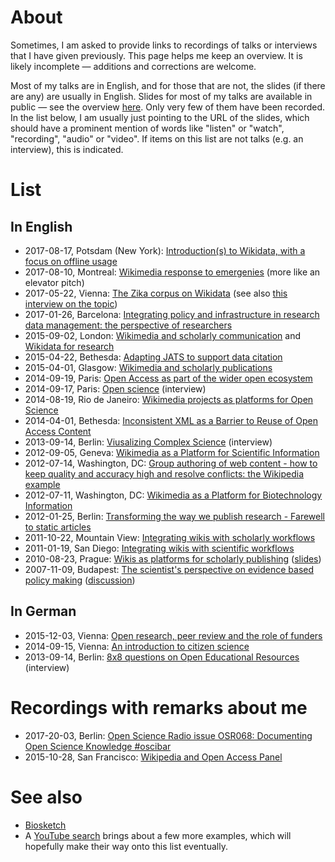 # About

Sometimes, I am asked to provide links to recordings of talks or interviews that I have given previously. This page helps me keep an overview. It is likely incomplete &mdash; additions and corrections are welcome.

Most of my talks are in English, and for those that are not, the slides (if there are any) are usually in English. Slides for most of my talks are available in public &mdash; see the overview [here](https://en.wikipedia.org/wiki/User:Daniel_Mietchen/Talks). Only very few of them have been recorded. In the list below, I am usually just pointing to the URL of the slides, which should have a prominent mention of words like "listen" or "watch", "recording", "audio" or "video". If items on this list are not talks (e.g. an interview), this is indicated.

# List

## In English

* 2017-08-17, Potsdam (New York): [Introduction(s) to Wikidata, with a focus on offline usage](https://www.wikidata.org/wiki/User:Daniel_Mietchen/FSCI_2017#Introductions_to_Wikidata)
* 2017-08-10, Montreal: [Wikimedia response to emergenies](https://commons.wikimedia.org/wiki/File:Wikimania_2017_Daniel_Mietchen_crisis_response.webm) (more like an elevator pitch)
* 2017-05-22, Vienna: [The Zika corpus on Wikidata](https://www.wikidata.org/wiki/User:Daniel_Mietchen/WikiCite_2017) (see also [this interview on the topic](http://www.openscienceradio.de/2017/05/30/osr084-wikicite-2017-interview-with-daniel-mietchen-en/))
* 2017-01-26, Barcelona: [Integrating policy and infrastructure in research data management: the perspective of researchers](https://github.com/Daniel-Mietchen/events/blob/master/5th-LEARN-workshop-2017.md)
* 2015-09-02, London: [Wikimedia and scholarly communication](https://en.wikipedia.org/wiki/User:Daniel_Mietchen/Talks/Wikipedia_Science_Conference_2015) and [Wikidata for research](https://en.wikipedia.org/wiki/User:Daniel_Mietchen/Talks/Wikipedia_Science_Conference_2015#Wikidata_for_research)
* 2015-04-22, Bethesda: [Adapting JATS to support data citation](https://en.wikipedia.org/wiki/User:Daniel_Mietchen/Talks/JATS-Con_2015)
* 2015-04-01, Glasgow: [Wikimedia and scholarly publications](https://en.wikipedia.org/wiki/User:Daniel_Mietchen/Talks/UKSG_2015)
* 2014-09-19, Paris: [Open Access as part of the wider open ecosystem](https://en.wikipedia.org/wiki/User:Daniel_Mietchen/Talks/COASP_2014)
* 2014-09-17, Paris: [Open science](https://archive.org/details/HYPhD_Daniel-Mietchen_17-09-2014) (interview)
* 2014-08-19, Rio de Janeiro: [Wikimedia projects as platforms for Open Science](https://en.wikipedia.org/wiki/User:Daniel_Mietchen/Talks/Ci%C3%AAncia_Aberta,_Quest%C3%B5es_Abertas)
* 2014-04-01, Bethesda: [Inconsistent XML as a Barrier to Reuse of Open Access Content](https://en.wikipedia.org/wiki/User:Daniel_Mietchen/Talks/JATS-Con_2014/Inconsistent_XML_as_a_Barrier_to_Reuse_of_Open_Access_Content)
* 2013-09-14, Berlin: [Viusalizing Complex Science](https://www.youtube.com/watch?v=dS62HPURNWk) (interview)
* 2012-09-05, Geneva: [Wikimedia as a Platform for Scientific Information](https://en.wikipedia.org/wiki/User:Daniel_Mietchen/Talks/CERN_2012/Wikimedia_as_a_platform_for_science_communication)
* 2012-07-14, Washington, DC: [Group authoring of web content - how to keep quality and accuracy high and resolve conflicts: the Wikipedia example](https://en.wikipedia.org/wiki/User:Daniel_Mietchen/Talks/Wikimania_2012/FESIN_North_American_Mycoflora_Workshop)
* 2012-07-11, Washington, DC: [Wikimedia as a Platform for Biotechnology Information](https://en.wikipedia.org/wiki/User:Daniel_Mietchen/Talks/Wikimania_2012/National_Center_for_Biotechnology_Information)
* 2012-01-25, Berlin: [Transforming the way we publish research - Farewell to static articles](https://en.wikipedia.org/wiki/User:Daniel_Mietchen/Talks/Academic_Publishing_in_Europe_2012)
* 2011-10-22, Mountain View: [Integrating wikis with scholarly workflows](https://en.wikipedia.org/wiki/User:Daniel_Mietchen/Talks/Open_Science_Summit_2011/Integrating_wikis_with_scholarly_workflows)
* 2011-01-19, San Diego: [Integrating wikis with scientific workflows](https://www.youtube.com/watch?v=zI8p6Nvbv-g)
* 2010-08-23, Prague: [Wikis as platforms for scholarly publishing](http://zeeba.tv/wikis-as-platforms-for-scholoarly-publishing/) ([slides](http://en.citizendium.org/wiki/User:Daniel_Mietchen/Talks/COASP_2010))
* 2007-11-09, Budapest: [The scientist's perspective on evidence based policy making](http://mta.videotorium.hu/hu/recordings/1339/the-scientist-s-perspective-on-evidence-based-policy-making) ([discussion](http://mta.videotorium.hu/hu/recordings/1342/discussion))

## In German

* 2015-12-03, Vienna: [Open research, peer review and the role of funders](https://github.com/Daniel-Mietchen/events/blob/master/Open-Science-Jetzt-Vienna-2015.md)
* 2014-09-15, Vienna: [An introduction to citizen science](https://www.youtube.com/watch?v=LDYEA00VwQs)
* 2013-09-14, Berlin: [8x8 questions on Open Educational Resources](http://pb21.de/2013/10/8x8-fragen-zu-oer-daniel-mietchen/) (interview)


# Recordings with remarks about me

* 2017-20-03, Berlin: [Open Science Radio issue OSR068: Documenting Open Science Knowledge #oscibar](http://www.openscienceradio.de/2017/03/20/osr068-documenting-open-science-knowledge-oscibar-en/#t=11:00.000)
* 2015-10-28, San Francisco: [Wikipedia and Open Access Panel](https://www.youtube.com/watch?v=t-cF7433aT4#t=7m20s)

# See also

* [Biosketch](https://en.wikipedia.org/wiki/User:Daniel_Mietchen/Biographical_sketch)
* A [YouTube search](https://www.youtube.com/results?search_query=daniel+mietchen) brings about a few more examples, which will hopefully make their way onto this list eventually.
